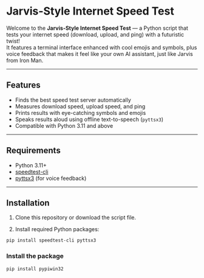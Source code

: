 # Jarvis-Style Internet Speed Test

Welcome to the **Jarvis-Style Internet Speed Test** — a Python script that tests your internet speed (download, upload, and ping) with a futuristic twist!  
It features a terminal interface enhanced with cool emojis and symbols, plus voice feedback that makes it feel like your own AI assistant, just like Jarvis from Iron Man.

---

## Features

- Finds the best speed test server automatically  
- Measures download speed, upload speed, and ping  
- Prints results with eye-catching symbols and emojis  
- Speaks results aloud using offline text-to-speech (`pyttsx3`)  
- Compatible with Python 3.11 and above  

---

## Requirements

- Python 3.11+  
- [speedtest-cli](https://pypi.org/project/speedtest-cli/)  
- [pyttsx3](https://pypi.org/project/pyttsx3/) (for voice feedback)  

---

## Installation

1. Clone this repository or download the script file.

2. Install required Python packages:

```bash
pip install speedtest-cli pyttsx3
```

### Install the package
```bash
pip install pypiwin32
```
